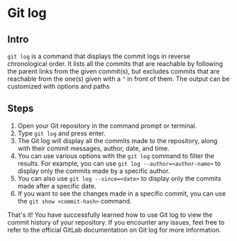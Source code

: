 # Git log
## Intro
`git log` is a command that displays the commit logs in reverse chronological order. It lists all the commits that are reachable by following the parent links from the given commit(s), but excludes commits that are reachable from the one(s) given with a `^` in front of them. The output can be customized with options and paths 
## Steps
1. Open your Git repository in the command prompt or terminal.
2. Type `git log` and press enter.
3. The Git log will display all the commits made to the repository, along with their commit messages, author, date, and time.
4. You can use various options with the `git log` command to filter the results. For example, you can use `git log --author=<author-name>` to display only the commits made by a specific author.
5. You can also use `git log --since=<date>` to display only the commits made after a specific date.
6. If you want to see the changes made in a specific commit, you can use the `git show <commit-hash>` command.

That's it! You have successfully learned how to use Git log to view the commit history of your repository. If you encounter any issues, feel free to refer to the official GitLab documentation on Git log for more information.
